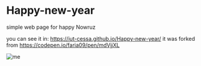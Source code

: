 # Happy-new-year
simple web page for happy Nowruz

you can see it in: https://iut-cessa.github.io/Happy-new-year/
it was forked from https://codepen.io/faria09/pen/mdVjjXL

![me](https://github.com/arsalanyavari/Happy-new-year/blob/main/view.gif)
